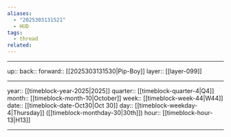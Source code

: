 ```yaml
---
aliases:
  - "2025303131521"
  - HUD
tags:
  - thread
related:
---
```




***

up:: 
back:: 
forward:: [[2025303131530|Pip-Boy]]
layer:: [[layer-099]]

***

year:: [[timeblock-year-2025|2025]]
quarter:: [[timeblock-quarter-4|Q4]]
month:: [[timeblock-month-10|October]]
week:: [[timeblock-week-44|W44]]
date:: [[timeblock-date-Oct30|Oct 30]]
day:: [[timeblock-weekday-4|Thursday]] ([[timeblock-monthday-30|30th]])
hour:: [[timeblock-hour-13|H13]]

***
